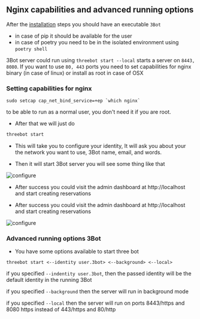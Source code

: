## Nginx capabilities and advanced running options

After the [installation](3bot_local_install) steps you should have an executable `3Bot`

- in case of pip it should be available for the user
- in case of poetry you need to be in the isolated environment using `poetry shell`

3Bot server could run using `threebot start --local` starts a server on `8443, 8080`. If you want to use `80, 443` ports you need to set capabilities for nginx binary (in case of linux) or install as root in case of OSX

### Setting capabilities for nginx

```
sudo setcap cap_net_bind_service=+ep `which nginx`
```
to be able to run as a normal user, you don't need it if you are root.

- After that we will just do

 ```bash
 threebot start
 ```

- This will take you to configure your identity, It will ask you about your the network you want to use, 3Bot name, email, and words.

- Then it will start 3Bot server you will see some thing like that

 ![configure](img/identity_new.png)

- After success you could visit the admin dashboard at http://localhost and start creating reservations


- After success you could visit the admin dashboard at http://localhost and start creating reservations

 ![configure](img/success.png)
 
### Advanced running options 3Bot

- You have some options available to start three bot
```
threebot start <--identity user.3bot> <--background> <--local>
```

if you specified `--indentity user.3bot`, then the passed identity will be the default identity in the running 3Bot

if you specified `--background` then the server will run in background mode

if you specified `--local` then the server will run on ports 8443/https and 8080 https instead of 443/https and 80/http